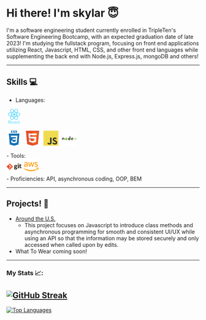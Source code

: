 # Hi there! I'm skylar 😇
I'm a software engineering student currently enrolled in TripleTen's Software Engineering Bootcamp, with an expected graduation date of late 2023! I'm studying the fullstack program, focusing on front end applications utilizing React, Javascript, HTML, CSS, and other front end languages while supplementing the back end with Node.js, Express.js, mongoDB and others!

---

## Skills 💻
- Languages: 
<div>
  <img src="https://github.com/devicons/devicon/blob/master/icons/react/react-original-wordmark.svg" title="React" alt="React" width="40" height="40"/>&nbsp;
  
  <img src="https://github.com/devicons/devicon/blob/master/icons/css3/css3-plain-wordmark.svg"  title="CSS3" alt="CSS" width="40" height="40"/>&nbsp;
  <img src="https://github.com/devicons/devicon/blob/master/icons/html5/html5-original.svg" title="HTML5" alt="HTML" width="40" height="40"/>&nbsp;
  <img src="https://github.com/devicons/devicon/blob/master/icons/javascript/javascript-original.svg" title="JavaScript" alt="JavaScript" width="40" height="40"/>&nbsp;
  <img src="https://github.com/devicons/devicon/blob/master/icons/nodejs/nodejs-original-wordmark.svg" title="NodeJS" alt="NodeJS" width="40" height="40"/>&nbsp;
  
</div>
- Tools:
<div>  
  <img src="https://github.com/devicons/devicon/blob/master/icons/git/git-original-wordmark.svg" title="Git" alt="Git" width="40" height="40"/>
    <img src="https://github.com/devicons/devicon/blob/master/icons/amazonwebservices/amazonwebservices-plain-wordmark.svg" title="AWS" alt="AWS" width="40" height="40"/>&nbsp;

</div>
- Proficiencies: API, asynchronous coding, OOP, BEM

---

## Projects! 🧮
- [Around the U.S.](https://skylardyer/github.io/se_project_aroundtheus/ "Around the U.S.")
    - This project focuses on Javascript to introduce class methods and asynchronous programming for smooth and consistent UI/UX while using an API so that the information may be stored securely and only accessed when called upon by edits.
- What To Wear coming soon!

---

### My Stats 📈:
[![GitHub Streak](http://github-readme-streak-stats.herokuapp.com?user=SkylarDyer&theme=dark&background=000000)](https://git.io/streak-stats)
--
[![Top Languages](https://github-readme-stats.vercel.app/api/top-langs/?username=SkylarDyer&layout=compact&theme=vision-friendly-dark)](https://github.com/anuraghazra/github-readme-stats)

